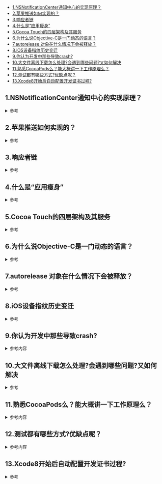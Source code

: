 
- [1.NSNotificationCenter通知中心的实现原理？](#1nsnotificationcenter通知中心的实现原理)
- [2.苹果推送如何实现的？](#2苹果推送如何实现的)
- [3.响应者链](#3响应者链)
- [4.什么是“应用瘦身”](#4什么是应用瘦身)
- [5.Cocoa Touch的四层架构及其服务](#5cocoa-touch的四层架构及其服务)
- [6.为什么说Objective-C是一门动态的语言？](#6为什么说objective-c是一门动态的语言)
- [7.autorelease 对象在什么情况下会被释放？](#7autorelease-对象在什么情况下会被释放)
- [8.iOS设备指纹历史变迁](#8ios设备指纹历史变迁)
- [9.你认为开发中那些导致crash?](#9你认为开发中那些导致crash)
- [10.大文件离线下载怎么处理?会遇到哪些问题?又如何解决](#10大文件离线下载怎么处理会遇到哪些问题又如何解决)
- [11.熟悉CocoaPods么？能大概讲一下工作原理么？](#11熟悉cocoapods么能大概讲一下工作原理么)
- [12.测试都有哪些方式?优缺点呢？](#12测试都有哪些方式优缺点呢)
- [13.Xcode8开始后自动配置开发证书过程?](#13xcode8开始后自动配置开发证书过程)

## 1.NSNotificationCenter通知中心的实现原理？

<details>
<summary> 参考 </summary>

[通知原理](https://github.com/luckyvondoit/iOS/blob/master/Foundation/NSNotification/NSNotification.md)

</details>

## 2.苹果推送如何实现的？

<details>
<summary> 参考 </summary>

1. 由App向iOS设备发送一个注册通知，用户需要同意系统发送推送。
2. iOS应用向APNS远程推送服务器发送App的Bundle Id和设备的UDID。
3. APNS根据设备的UDID和App的Bundle Id生成deviceToken再发回给App。
4. App再将deviceToken发送给远程推送服务器(自己的服务器), 由服务器保存在数据库中。
5. 当自己的服务器想发送推送时, 在远程推送服务器中输入要发送的消息并选择发给哪些用户的deviceToken，由远程推送服务器发送给APNS。
6. APNS根据deviceToken发送给对应的用户。

</details>

## 3.响应者链

<details>
<summary> 参考 </summary>

[响应者链]()

</details>

## 4.什么是“应用瘦身”

<details>
<summary> 参考 </summary>

“应用瘦身”（App thinning）是美国苹果公司自iOS9发布的新特性，它能针对Apple Store和操作系统进行优化，它根据用户的具体设备型号，在保证应用特性完整的情况下，尽可能地压缩和减少应用程序安装包的体积，也就是尽可能减少应用程序对用户设备内存的占用，从而减小用户下载应用程序的负担。

App thinning的实现主要有以下3中方式：Slicing、Bitcode和On-Demand Resource。

1. Slicing

在开发者将完整的应用安装包发布到Apple Store之后，Apple Store会根据下载用户的目标设备型号创建相应的应用变体（variants of the app bundle）。这些变体只包含可执行的结构和资源等必要部分，而不需要让用户下载开发者提供的完整安装包。

2. Bitcode

Bitcode是iOS中开发者的一个可选项，如果工程中开启了Bitcode，那么苹果会对开发者编译后的应用二进制文件进行二次优化，将其转换成一种中间代码，在Apple Store上进行编译和链接。Bitcode属于官方的一种新的优化技术，由于很多第三方库不支持Bitcode，所以很多时候不得不关闭Bitcode以保证程序的正常运行。

3. On-Demand Resource

它是一种“按需供给”的资源加载方式，用户下载应用程序时不需要下载应用程序完整的资源，而是在用户使用过程中到了某个阶段需要用到某些资源时，才从后台的服务器下载。这种方式在游戏等对资源使用量大的应用程序中效果最明显。

</details>

## 5.Cocoa Touch的四层架构及其服务

<details>
<summary> 参考 </summary>

| 架构层 | 服务 |
|  ----  | ----  |
| Cocoa Touch 架构层 | UI组件、触摸处理和事件驱动、系统接口 |
| Media 媒体层 | 音频视频播放、动画、2D和3D图像 |
| Core Server | 核心服务层、底层特性、文件、网络、位置服务等 |
| Core OS 系统层 | 内存管理、底层网络、硬件管理 |

</details>

## 6.为什么说Objective-C是一门动态的语言？

<details>
<summary> 参考 </summary>

1. 什么是动态语言？

动态语言（Dynamic Programming Language -动态语言或动态编程语言），是指程序在运行时可以改变其结构。
动态类型语言（Dynamically Typed Language），所谓的动态类型语言，是指类型的检查是在运行时做的。
静态语言与静态类型语言与上述描述相反。

2. OC是动态语言的原因

Objective-C 是 C的超集，在C语言的基础上添加了面向对象特性，并且利用Runtime这个运行时机制，为Objective-C增添了动态的特性。

3. Objective-C的动态运行性

它的动态性主要体现在一下三个方面：

- 动态类型
即运行时再决定对象的类型。举个程序中的实例，即 id 类型，任何对象都可以被 id 指针所指，只有在运行时才能决定是什么类型。而静态类型在编译时就能确定是什么类型，如 int , NSString 等，若程序发生了类型不对应的问题，编译器就会发出警告。而动态类型在编译器编译的时候是不能被识别的，要等到运行时（run time）根据语境来识别确定。

总结：动态语言的类型确定在运行时，而静态语言在编译时确定。

- 动态绑定
在 Objective-C 中,一个对象能否调用指定的方法不是由编译器决定而是由运行时决定，这被称作是方法的动态绑定。基于动态类型，在某个实例对象被确定后，其类型便被确定了。该对象对应的属性和响应的消息也被完全确定，比如我们一般向一个 NSObject 对象发送 -respondsToSelector: 消息来确定对象是否可以对某个 SEL 作出响应，而在 OC 消息转发机制被触发之前，对应的类的 +resolveClassMethod: 将会被调用，在此时有机会动态地向类或实例中添加新的方法，也就是说，类的实现是可以动态绑定的。

总结：函数调用是由编译器决定，消息发送在运行时决定。

- 动态加载

让程序在运行时添加代码模块和资源，程序员可以根据需要执行一些可执行代码和资源，而不是在启动时就加载所有组件。举个非常通俗易懂的例子，开发的时候，需要为某种 icon 提供多个不同大小的图片，@2x，@3x，以保证设备更换的时候，图片也会自动地更换，这也体现了其动态加载的特性。也可以动态生成类比如kvo的实现原理。

</details>

## 7.autorelease 对象在什么情况下会被释放？

<details>
<summary> 参考 </summary>

分两种情况：手动干预释放和系统自动释放

- 手动干预释放就是指定autoreleasepool,当前作用域大括号结束就立即释放
-系统自动去释放:不手动指定autoreleasepool,Autorelease对象会在当前的 runloop 迭代结束时释放
  - kCFRunLoopEntry(1):第一次进入会自动创建一个autorelease
  - kCFRunLoopBeforeWaiting(32):进入休眠状态前会自动销毁一个autorelease,然后重新创建一个新的autorelease
  - kCFRunLoopExit(128):退出runloop时会自动销毁最后一个创建的autorelease

</details>

## 8.iOS设备指纹历史变迁

<details>
<summary> 参考 </summary>


**1)UDID**

UDID的全称是Unique Device Identifier，它是苹果iOS设备的唯一识别码，由40位16进制数的字母和数字组成。iOS 2.0版本开始，系统提供了获取设备唯一标识符的方法uniqueIdentifier，通过该方法我们可以获取设备的序列号。

但是，许多开发者把UDID跟用户的真实姓名、密码、住址等数据关联起来；网络窥探者也会从多个应用收集这些数据，然后顺藤摸瓜得到这个人的许多隐私数据；并且大部分应用也在频繁传输UDID和私人信息。所以，从IOS5.0开始，苹果禁用了该方法。

**2)OpenUDID**

当UDID不可用后，OpenUDID成为了当时使用最广泛的开源UDID替代方案。

OpenUDID利用了一个非常巧妙的方法来确保不同程序间的设备ID唯一，那就是在粘贴板中用一个特殊的名称来存储该设备标示符。通过这种方法，使用了OpenUDID的其他App，知道去什么地方获取已经生成的标示符，这样就保证了不同App间设备ID的共享。

但是，如果把使用了OpenUDID方案的App全部删除，再重新获取OpenUDID，此时的OpenUDID就发送了变化，也无法保证稳定性。

同时，iOS7增加了对剪贴板的限制，导致同一个设备上不同App间，无法再共享同一个OpenUDID，这也导致该方案逐渐被抛弃。

**3)MAC**

MAC地址在网络上用来区分设备的唯一性，接入网络的设备都有一个MAC地址，他们肯定都是不同的，是唯一的。

而MAC地址跟UDID一样，存在隐私问题，从iOS7开始，如果请求Mac地址都会返回一个固定值，所以也就不能作为设备唯一标识了。

**4)IDFV**

IDFV:Identifier for Vendor。它是Vendor标示符，是给Vendor标识用户用的，每个设备在所属同一个Vender的应用里，都有相同的值。

在同一个设备上不同的 vendor 下的应用获取到的 IDFV 是不一样的，而同一个 vendor 下的不同应用获取的 IDFV 都是一样的。但如果用户删除了这个 vendor 的所有应用，再重新安装它们，IDFV 就会被重置，和之前的不一样，所以，也不能确保设备指纹的唯一性。

**5)IDFA**

广告标示符，是从iOS6开始提供的一个方法:advertisingIdentifier。在同一个设备上的所有App都会取到相同的值，是苹果专门给各广告提供商用来追踪用户而设的。

但在下面的情况下，会重新生成广告标示符，依然无法保证设备指纹唯一：

一是，重置系统（设置 -> 通用 -> 还原 -> 抹掉所有内容和设置）

二是，重置广告标识符（设置 -> 隐私 -> 广告 -> 还原广告标识符）

特别是，从iOS14开始，需要先请求跟踪权限，用户同意后才能获取到广告标识符。如果用户不同意的话，是不能获取IDFA的。


取设备标识的常用三种方法

```
/**  卸载应用重新安装后会不一致*/
+ (NSString *)getUUID1{ CFUUIDRef uuid = CFUUIDCreate(NULL); NSString *UUID = (__bridge_transfer NSString *)CFUUIDCreateString(NULL, uuid); CFRelease(uuid); return UUID;
}
 
/**  卸载应用重新安装后会不一致*/
+ (NSString *)getUUID2{ return [UIDevice currentDevice].identifierForVendor.UUIDString;;
}
 
/** 不会因为应用卸载改变 * 但是用户在设置-隐私-广告里面限制广告跟踪后会变成@"00000000-0000-0000-0000-000000000000"
  * 重新打开后会变成另一个，还原广告标识符也会变
  */
+ (NSString *)getUUID3{ return [[[ASIdentifierManager sharedManager] advertisingIdentifier] UUIDString];
}
```

我们看这三个方法是不是都不稳妥，可能都会改变，那我们得想个办法把值存好了，存到钥匙串（getUUID3）。

</details>

## 9.你认为开发中那些导致crash?

<details>
<summary> 参考内容 </summary>

> 当iOS设备上的App应用闪退时，操作系统会生成一个crash日志，保存在设备上。crash日志上有很多有用的信息，比如每个正在执行线程的完整堆栈跟踪信息和内存映像，这样就能够通过解析这些信息进而定位crash发生时的代码逻辑，从而找到App闪退的原因。

> 通常来说，crash产生来源于两种问题：违反iOS系统规则导致的crash和App代码逻辑BUG导致的crash

**应用逻辑的Bug**

- SEGV：（Segmentation Violation，段违例），无效内存地址，比如空指针，未初始化指针，栈溢出等；
- SIGABRT：收到Abort信号，可能自身调用abort()或者收到外部发送过来的信号；
- SIGBUS：总线错误。与SIGSEGV不同的是，SIGSEGV访问的是无效地址（比如虚存映射不到物理内存），而SIGBUS访问的是有效地址，但总线访问异常（比如地址对齐问题）；
- SIGILL：尝试执行非法的指令，可能不被识别或者没有权限；
- SIGFPE：Floating Point Error，数学计算相关问题（可能不限于浮点计算），比如除零操作；
- SIGPIPE：管道另一端没有进程接手数据；
常见的崩溃原因基本都是代码逻辑问题或资源问题，比如数组越界，访问野指针或者资源不存在，或资源大小写错误等

**违反iOS系统规则产生crash的三种类型**
- 内存报警闪退
	- 当iOS检测到内存过低时，它的VM系统会发出低内存警告通知，尝试回收一些内存；如果情况没有得到足够的改善，iOS会终止后台应用以回收更多内存；最后，如果内存还是不足，那么正在运行的应用可能会被终止掉。在Debug模式下，可以主动将客户端执行的动作逻辑写入一个log文件中，这样程序童鞋可以将内存预警的逻辑写入该log文件，当发生如下截图中的内存报警时，就是提醒当前客户端性能内存吃紧，可以通过Instruments工具中的Allocations 和 Leaks模块库来发现内存分配问题和内存泄漏问题。

- 响应超时
	- 当应用程序对一些特定的事件（比如启动、挂起、恢复、结束）响应不及时，苹果的Watchdog机制会把应用程序干掉，并生成一份相应的crash日志。

- 用户强制退出
  - 一看到“用户强制退出”，首先可能想到的双击Home键，然后关闭应用程序。不过这种场景一般是不会产生crash日志的，因为双击Home键后，所有的应用程序都处于后台状态，而iOS随时都有可能关闭后台进程，当应用阻塞界面并停止响应时这种场景才会产生crash日志。这里指的“用户强制退出”场景，是稍微比较复杂点的操作：先按住电源键，直到出现“滑动关机”的界面时，再按住Home键，这时候当前应用程序会被终止掉，并且产生一份相应事件的crash日志。

</details>  


## 10.大文件离线下载怎么处理?会遇到哪些问题?又如何解决

<details>
<summary> 参考 </summary>

- NSURLSessionDataTask 大文件离线断点下载 (AFN等框架,旧的connection类已经废弃)

- 内存飙升问题:(apple 默认实现机制导致),在下载文件的过程中，系统会先把文件保存在内存中，等到文件下载完毕之后再写入到磁盘! 在下载文件时，`一边下载一边写入到磁盘`，减小内存使用

- 具体实现方法:
  - 1.NSFileHandle 文件句柄
  - 2.NSOutputStream 输出流

```
 // code copy from jianshu 
 ///: 1. NSFileHandle
 -(void)URLSession:(NSURLSession *)session dataTask:(nonnull NSURLSessionDataTask *)dataTask 
 didReceiveResponse:(nonnull NSURLResponse *)response 
 completionHandler:(nonnull void (^)(NSURLSessionResponseDisposition))completionHandler {
       //接受到响应的时候 告诉系统如何处理服务器返回的数据
       completionHandler(NSURLSessionResponseAllow);
       //得到请求文件的数据大小
       self.totalLength = response.expectedContentLength;
       //拼接文件的全路径
       NSString *fileName = response.suggestedFilename;
       NSString *cachePath = [NSSearchPathForDirectoriesInDomains(NSCachesDirectory, NSUserDomainMask, YES) lastObject];
       NSString *fullPath = [cachePath stringByAppendingPathComponent:fileName];
 
       //【1】在沙盒中创建一个空的文件
       [[NSFileManager defaultManager] createFileAtPath:fullPath contents:nil attributes:nil];
       //【2】创建一个文件句柄指针指向该文件（默认指向文件开头）
       self.handle = [NSFileHandle fileHandleForWritingAtPath:fullPath];
 }
 -(void)URLSession:(NSURLSession *)session dataTask:(NSURLSessionDataTask *)dataTask didReceiveData:(NSData *)data {
       //【3】使用文件句柄指针来写数据（边写边移动）
       [self.handle writeData:data];
       //累加已经下载的文件数据大小
       self.currentLength += data.length;
       //计算文件的下载进度 = 已经下载的 / 文件的总大小
       self.progressView.progress = 1.0 * self.currentLength / self.totalLength;
 }
 -(void)URLSession:(NSURLSession *)session task:(NSURLSessionTask *)task didCompleteWithError:(NSError *)error {
       //【4】关闭文件句柄
       [self.handle closeFile];
 }
 ///:NSOutputStream
 -(void)URLSession:(NSURLSession *)session dataTask:(nonnull NSURLSessionDataTask *)dataTask 
 didReceiveResponse:(nonnull NSURLResponse *)response 
 completionHandler:(nonnull void (^)(NSURLSessionResponseDisposition))completionHandler {
       //接受到响应的时候 告诉系统如何处理服务器返回的数据
       completionHandler(NSURLSessionResponseAllow);
       //得到请求文件的数据大小
       self.totalLength = response.expectedContentLength;
       //拼接文件的全路径
       NSString *fileName = response.suggestedFilename;
       NSString *cachePath = [NSSearchPathForDirectoriesInDomains(NSCachesDirectory, NSUserDomainMask, YES) lastObject];
       NSString *fullPath = [cachePath stringByAppendingPathComponent:fileName];
 
       //（1）创建输出流，并打开
       self.outStream = [[NSOutputStream alloc] initToFileAtPath:fullPath append:YES];
       [self.outStream open];
 }
 -(void)URLSession:(NSURLSession *)session dataTask:(NSURLSessionDataTask *)dataTask didReceiveData:(NSData *)data {
       //（2）使用输出流写数据
       [self.outStream write:data.bytes maxLength:data.length];
       //累加已经下载的文件数据大小
       self.currentLength += data.length;
       //计算文件的下载进度 = 已经下载的 / 文件的总大小
       self.progressView.progress = 1.0 * self.currentLength / self.totalLength;
 }
 -(void)URLSession:(NSURLSession *)session task:(NSURLSessionTask *)task didCompleteWithError:(NSError *)error {
       //（3）关闭输出流
       [self.outStream close];
 }

```

- 开始(resume) | 暂停(suspend) | 取消 | 恢复等
  
```
[self.dataTask cancel];
//默认情况下取消下载不能进行恢复，若要取消之后还可以恢复，可以清空下载任务，再新建
self.dataTask = nil;
```

</details>

## 11.熟悉CocoaPods么？能大概讲一下工作原理么？

<details>
<summary> 参考内容 </summary>

> **Podfile.lock**：在pod install以后会生成一个Podfile.lock的文件,这个文件在多人协作开发的时候就不建议加入在.gitignore中,因为这个文件会锁定当前各依赖库的版本,就算之后再pod install也不会更改版本,不提交上去的话就可以防止第三方库升级后造成大家各自的第三方库版本不同

**CocoaPods原理** 

> CocoaPods的原理是将所有的依赖库都放到另一个名为Pods的项目中，然后让主项目依赖Pods项目，这样，源码管理工作都从主项目移到了Pods项目中。Pods项目最终会编译成一个名为libPods.a的文件，主项目只需要依赖这个.a文件即可。

* 运行pre-install hook

* 生成Pod Project

* 将该pod文件添加到工程中

* 添加对应的framework、.a库、bundle等

* 链接头文件，生成Target

* 运行post-install hook

* 生成podfile.lock ，之后生成文件副本mainfest.lock并将其放在Pod文件夹内。（如果出现 The sandbox is not sync with the podfile.lock这种错误，则表示manifest.lock和podfile.lock文件不一致），此时一般需要重新运行pod install命令。

* 配置原有的project文件(add build phase)

* 添加了 Embed Pods Frameworks

* 添加了 Copy Pod Resources 其中，pre-install hook和post-install hook可以理解成回调函数，是在podfile里对于install之前或者之后（生成工程但是还没写入磁盘）可以执行的逻辑，逻辑为：
  * pre_install do |installer| # 做一些安装之前的hook end
  * post_install do |installer| # 做一些安装之后的hook end 

</details>

## 12.测试都有哪些方式?优缺点呢？

<details>

<summary> 参考内容 </summary>

- 联机调试 (一般而言适用于开发人员)
  - 之前需要插线
  - 后期版本可以无线调试！
- 蒲公英等分发平台(就是需要提供参与app测试人员的设备UDID) 缺点:开发者需要将这些设备的UDID添加到开发者中心，每次有新的测试人员加入，需要重新生成profiles
- TestFlight进行App Beta版测试 (apple 官方,iOS8及以上版本的iOS设备才能运行):
  - 优点: 无需UUID,外部测试人员的上限是10000人（2018年后又扩大了测试上限）,只需要参与app测试人员提供一个邮箱

</details>

## 13.Xcode8开始后自动配置开发证书过程?

<details>

<summary> 参考 </summary>

- Xcode会在本机钥匙串寻找team对应的开发证书，如果本地钥匙串存在该证书则加载使用
- 不存在：则从开发者中心寻找本机对应的开发证书，如果开发者中心没有则自动生成一个并下载到钥匙串使用

</details>